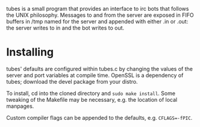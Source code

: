 tubes is a small program that provides an interface to irc bots that follows
the UNIX philosophy. Messages to and from the server are exposed in FIFO
buffers in /tmp named for the server and appended with either .in or .out:
the server writes to in and the bot writes to out.

Installing
==========

tubes' defaults are configured within tubes.c by changing the values of the
server and port variables at compile time. OpenSSL is a dependency of tubes;
download the devel package from your distro.

To install, cd into the cloned directory and `sudo make install`. Some
tweaking of the Makefile may be necessary, e.g. the location of local manpages.

Custom compiler flags can be appended to the defaults, e.g. `CFLAGS=-fPIC`.

